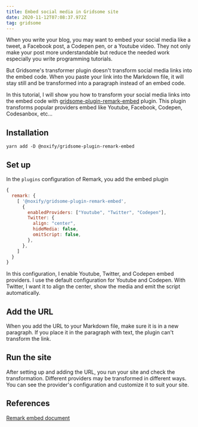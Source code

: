 ```yaml
---
title: Embed social media in Gridsome site
date: 2020-11-12T07:08:37.972Z
tag: gridsome
---
```

When you write your blog, you may want to embed your social media like a tweet, a Facebook post, a Codepen pen, or a Youtube video. They not only make your post more understandable but reduce the needed work especially you write programming tutorials.

But Gridsome's transformer plugin doesn't transform social media links into the embed code. When you paste your link into the Markdown file, it will stay still and be transformed into a paragraph instead of an embed code.

In this tutorial, I will show you how to transform your social media links into the embed code with [gridsome-plugin-remark-embed](https://gridsome.org/plugins/@noxify/gridsome-plugin-remark-embed) plugin. This plugin transforms popular providers embed like Youtube, Facebook, Codepen, Codesanbox, etc... 

## Installation

```
yarn add -D @noxify/gridsome-plugin-remark-embed
```

## Set up

In the `plugins` configuration of Remark, you add the embed plugin

```javascript
{
  remark: {
    [ '@noxify/gridsome-plugin-remark-embed', 
      {
        enabledProviders: ["Youtube", "Twitter", "Codepen"],
        Twitter: {
          align: "center",
          hideMedia: false,
          omitScript: false,
        },
      },
    ]
  }
}
```

In this configuration, I enable Youtube, Twitter, and Codepen embed providers. I use the default configuration for Youtube and Codepen. With Twitter, I want it to align the center, show the media and emit the script automatically. 

## Add the URL

When you add the URL to your Markdown file, make sure it is in a new paragraph. If you place it in the paragraph with text, the plugin can't transform the link. 

## Run the site

After setting up and adding the URL, you run your site and check the transformation. Different providers may be transformed in different ways. You can see the provider's configuration and customize it to suit your site.

## References

[Remark embed document](https://webstone.info/documentation/gridsome-plugin-remark-embed)